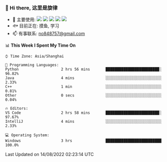 ### 👋 Hi there, 这里是旋律
- 🔭 主要使用: 
![](https://img.shields.io/badge/-Python-3e74a2?style=flat-square&logo=Python&logoColor=fff)
![](https://img.shields.io/badge/-Java-007396?mstyle=flat-square&logo=Java&logoColor=fff)
![](https://img.shields.io/badge/-Node.js-339933?style=flat-square&logo=Node.js&logoColor=fff)
![](https://img.shields.io/badge/-PostgreSQL-4169e1?style=flat-square&logo=PostgreSQL&logoColor=fff)
![](https://img.shields.io/badge/-VSCode-007acc?style=flat-square&logo=Visual-Studio-Code&logoColor=fff)
- 🐟 目前正在: 摸鱼, 学习
- 📫 有事联系: no848757@gmail.com

<!--START_SECTION:waka-->
📊 **This Week I Spent My Time On** 

```text
⌚︎ Time Zone: Asia/Shanghai

💬 Programming Languages: 
Python                   2 hrs 56 mins       ████████████████████████░   96.82% 
Java                     4 mins              ░░░░░░░░░░░░░░░░░░░░░░░░░   2.33% 
C++                      1 min               ░░░░░░░░░░░░░░░░░░░░░░░░░   0.81% 
Other                    0 secs              ░░░░░░░░░░░░░░░░░░░░░░░░░   0.04%

🔥 Editors: 
VS Code                  2 hrs 58 mins       ████████████████████████░   97.67% 
IntelliJ                 4 mins              ░░░░░░░░░░░░░░░░░░░░░░░░░   2.33%

💻 Operating System: 
Windows                  3 hrs               █████████████████████████   100.0%

```


 Last Updated on 14/08/2022 02:23:14 UTC
<!--END_SECTION:waka-->
